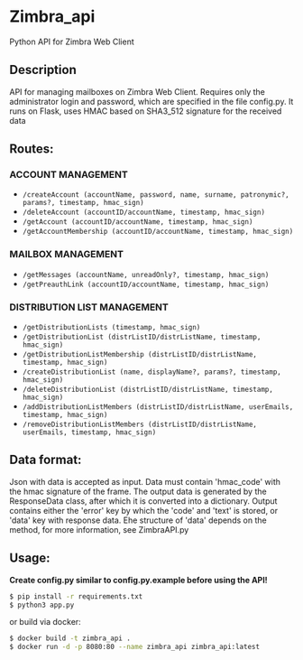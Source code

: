 # Zimbra_api
Python API for Zimbra Web Client

## Description

API for managing mailboxes on Zimbra Web Client. Requires only the administrator login and password, which are specified in the file config.py.
It runs on Flask, uses HMAC based on SHA3_512 signature for the received data

## Routes:
### ACCOUNT MANAGEMENT
- `/createAccount (accountName, password, name, surname, patronymic?, params?, timestamp, hmac_sign)`
- `/deleteAccount (accountID/accountName, timestamp, hmac_sign)`
- `/getAccount (accountID/accountName, timestamp, hmac_sign)`
- `/getAccountMembership (accountID/accountName, timestamp, hmac_sign)`
### MAILBOX MANAGEMENT
- `/getMessages (accountName, unreadOnly?, timestamp, hmac_sign)`
- `/getPreauthLink (accountID/accountName, timestamp, hmac_sign)`
### DISTRIBUTION LIST MANAGEMENT
- `/getDistributionLists (timestamp, hmac_sign)`
- `/getDistributionList (distrListID/distrListName, timestamp, hmac_sign)`
- `/getDistributionListMembership (distrListID/distrListName, timestamp, hmac_sign)`
- `/createDistributionList (name, displayName?, params?, timestamp, hmac_sign)`
- `/deleteDistributionList (distrListID/distrListName, timestamp, hmac_sign)`
- `/addDistributionListMembers (distrListID/distrListName, userEmails, timestamp, hmac_sign)`
- `/removeDistributionListMembers (distrListID/distrListName, userEmails, timestamp, hmac_sign)`

## Data format:

Json with data is accepted as input. Data must contain 'hmac_code' with the hmac signature of the frame.
The output data is generated by the ResponseData class, after which it is converted into a dictionary. Output contains either the 'error' key by which the 'code' and 'text' is stored, or 'data' key with response data. Еhe structure of 'data' depends on the method, for more information, see ZimbraAPI.py

## Usage:
**Create config.py similar to config.py.example before using the API!**

```bash
$ pip install -r requirements.txt
$ python3 app.py
```

or build via docker:

```bash
$ docker build -t zimbra_api .
$ docker run -d -p 8080:80 --name zimbra_api zimbra_api:latest
```